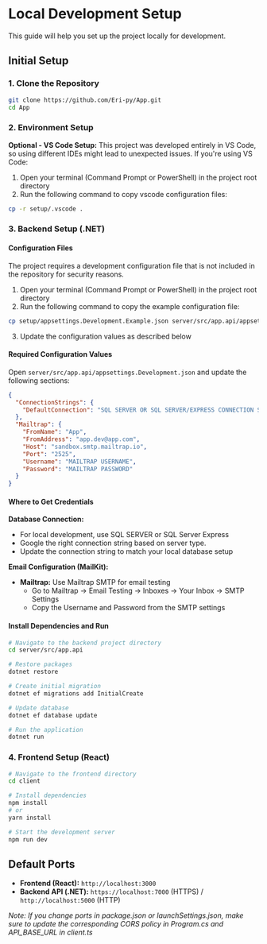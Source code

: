 # Local Development Setup

This guide will help you set up the project locally for development.

## Initial Setup

### 1. Clone the Repository

```bash
git clone https://github.com/Eri-py/App.git
cd App
```

### 2. Environment Setup

**Optional - VS Code Setup:** This project was developed entirely in VS Code, so using different IDEs might lead to unexpected issues. If you're using VS Code:

1. Open your terminal (Command Prompt or PowerShell) in the project root directory
2. Run the following command to copy vscode configuration files:

```bash
cp -r setup/.vscode .
```

### 3. Backend Setup (.NET)

#### Configuration Files

The project requires a development configuration file that is not included in the repository for security reasons.

1. Open your terminal (Command Prompt or PowerShell) in the project root directory
2. Run the following command to copy the example configuration file:

```bash
cp setup/appsettings.Development.Example.json server/src/app.api/appsettings.Development.json
```

3. Update the configuration values as described below

#### Required Configuration Values

Open `server/src/app.api/appsettings.Development.json` and update the following sections:

```json
{
  "ConnectionStrings": {
    "DefaultConnection": "SQL SERVER OR SQL SERVER/EXPRESS CONNECTION STRING"
  },
  "Mailtrap": {
    "FromName": "App",
    "FromAddress": "app.dev@app.com",
    "Host": "sandbox.smtp.mailtrap.io",
    "Port": "2525",
    "Username": "MAILTRAP USERNAME",
    "Password": "MAILTRAP PASSWORD"
  }
}
```

#### Where to Get Credentials

**Database Connection:**

- For local development, use SQL SERVER or SQL Server Express
- Google the right connection string based on server type.
- Update the connection string to match your local database setup

**Email Configuration (MailKit):**

- **Mailtrap:** Use Mailtrap SMTP for email testing
  - Go to Mailtrap → Email Testing → Inboxes → Your Inbox → SMTP Settings
  - Copy the Username and Password from the SMTP settings

#### Install Dependencies and Run

```bash
# Navigate to the backend project directory
cd server/src/app.api

# Restore packages
dotnet restore

# Create initial migration
dotnet ef migrations add InitialCreate

# Update database
dotnet ef database update

# Run the application
dotnet run
```

### 4. Frontend Setup (React)

```bash
# Navigate to the frontend directory
cd client

# Install dependencies
npm install
# or
yarn install

# Start the development server
npm run dev
```

## Default Ports

- **Frontend (React):** `http://localhost:3000`
- **Backend API (.NET):** `https://localhost:7000` (HTTPS) / `http://localhost:5000` (HTTP)

_Note: If you change ports in package.json or launchSettings.json, make sure to update the corresponding CORS policy in Program.cs and API_BASE_URL in client.ts_
